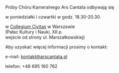 Próby Chóru Kameralnego Ars Cantata odbywają się

w poniedziałki i czwartki w godz. 18.30-20.30.

w [Collegium Civitas](http://www.collegium.edu.pl/) w Warszawie  
(Pałac Kultury i Nauki, XII p.  
wejście od strony ul. Marszałkowskiej)  

Aby uzyskać więcej informacji prosimy o kontakt:

e-mail: <kontakt@arscantata.pl>

telefon: +48 695 160 762